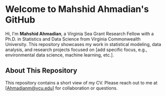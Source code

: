 # Welcome to Mahshid Ahmadian's GitHub

Hi, I'm **Mahshid Ahmadian**, a Virginia Sea Grant Research Fellow with a Ph.D. in Statistics and Data Science from Virginia Commonwealth University. This repository showcases my work in statistical modeling, data analysis, and research projects focused on [add specific focus, e.g., environmental data science, machine learning, etc.].

## About This Repository
This repository contains a short view of my CV.
Please reach out to me at [Ahmadianm@vcu.edu] for collaboration or questions.
